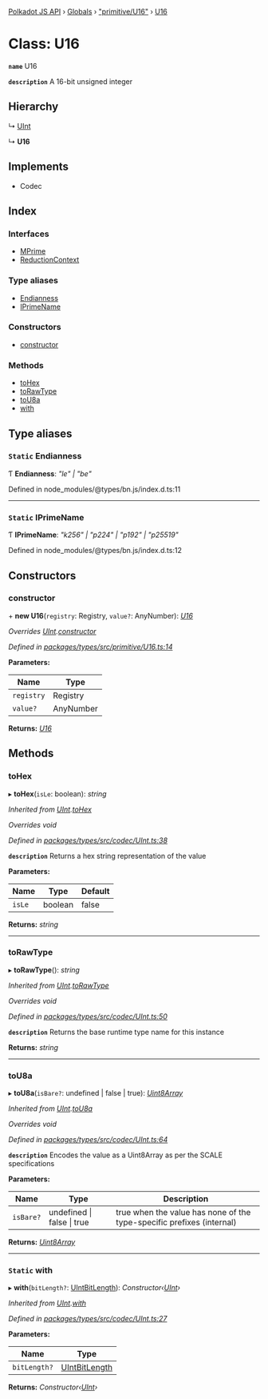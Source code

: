 [Polkadot JS API](../README.md) › [Globals](../globals.md) › ["primitive/U16"](../modules/_primitive_u16_.md) › [U16](_primitive_u16_.u16.md)

# Class: U16

**`name`** U16

**`description`** 
A 16-bit unsigned integer

## Hierarchy

  ↳ [UInt](_codec_uint_.uint.md)

  ↳ **U16**

## Implements

* Codec

## Index

### Interfaces

* [MPrime](../interfaces/_primitive_u16_.u16.mprime.md)
* [ReductionContext](../interfaces/_primitive_u16_.u16.reductioncontext.md)

### Type aliases

* [Endianness](_primitive_u16_.u16.md#static-endianness)
* [IPrimeName](_primitive_u16_.u16.md#static-iprimename)

### Constructors

* [constructor](_primitive_u16_.u16.md#constructor)

### Methods

* [toHex](_primitive_u16_.u16.md#tohex)
* [toRawType](_primitive_u16_.u16.md#torawtype)
* [toU8a](_primitive_u16_.u16.md#tou8a)
* [with](_primitive_u16_.u16.md#static-with)

## Type aliases

### `Static` Endianness

Ƭ **Endianness**: *"le" | "be"*

Defined in node_modules/@types/bn.js/index.d.ts:11

___

### `Static` IPrimeName

Ƭ **IPrimeName**: *"k256" | "p224" | "p192" | "p25519"*

Defined in node_modules/@types/bn.js/index.d.ts:12

## Constructors

###  constructor

\+ **new U16**(`registry`: Registry, `value?`: AnyNumber): *[U16](_primitive_u16_.u16.md)*

*Overrides [UInt](_codec_uint_.uint.md).[constructor](_codec_uint_.uint.md#constructor)*

*Defined in [packages/types/src/primitive/U16.ts:14](https://github.com/polkadot-js/api/blob/cf2fbfce26/packages/types/src/primitive/U16.ts#L14)*

**Parameters:**

Name | Type |
------ | ------ |
`registry` | Registry |
`value?` | AnyNumber |

**Returns:** *[U16](_primitive_u16_.u16.md)*

## Methods

###  toHex

▸ **toHex**(`isLe`: boolean): *string*

*Inherited from [UInt](_codec_uint_.uint.md).[toHex](_codec_uint_.uint.md#tohex)*

*Overrides void*

*Defined in [packages/types/src/codec/UInt.ts:38](https://github.com/polkadot-js/api/blob/cf2fbfce26/packages/types/src/codec/UInt.ts#L38)*

**`description`** Returns a hex string representation of the value

**Parameters:**

Name | Type | Default |
------ | ------ | ------ |
`isLe` | boolean | false |

**Returns:** *string*

___

###  toRawType

▸ **toRawType**(): *string*

*Inherited from [UInt](_codec_uint_.uint.md).[toRawType](_codec_uint_.uint.md#torawtype)*

*Overrides void*

*Defined in [packages/types/src/codec/UInt.ts:50](https://github.com/polkadot-js/api/blob/cf2fbfce26/packages/types/src/codec/UInt.ts#L50)*

**`description`** Returns the base runtime type name for this instance

**Returns:** *string*

___

###  toU8a

▸ **toU8a**(`isBare?`: undefined | false | true): *[Uint8Array](_codec_raw_.raw.md#static-uint8array)*

*Inherited from [UInt](_codec_uint_.uint.md).[toU8a](_codec_uint_.uint.md#tou8a)*

*Overrides void*

*Defined in [packages/types/src/codec/UInt.ts:64](https://github.com/polkadot-js/api/blob/cf2fbfce26/packages/types/src/codec/UInt.ts#L64)*

**`description`** Encodes the value as a Uint8Array as per the SCALE specifications

**Parameters:**

Name | Type | Description |
------ | ------ | ------ |
`isBare?` | undefined &#124; false &#124; true | true when the value has none of the type-specific prefixes (internal)  |

**Returns:** *[Uint8Array](_codec_raw_.raw.md#static-uint8array)*

___

### `Static` with

▸ **with**(`bitLength?`: [UIntBitLength](../modules/_codec_abstractint_.md#uintbitlength)): *Constructor‹[UInt](_codec_uint_.uint.md)›*

*Inherited from [UInt](_codec_uint_.uint.md).[with](_codec_uint_.uint.md#static-with)*

*Defined in [packages/types/src/codec/UInt.ts:27](https://github.com/polkadot-js/api/blob/cf2fbfce26/packages/types/src/codec/UInt.ts#L27)*

**Parameters:**

Name | Type |
------ | ------ |
`bitLength?` | [UIntBitLength](../modules/_codec_abstractint_.md#uintbitlength) |

**Returns:** *Constructor‹[UInt](_codec_uint_.uint.md)›*
